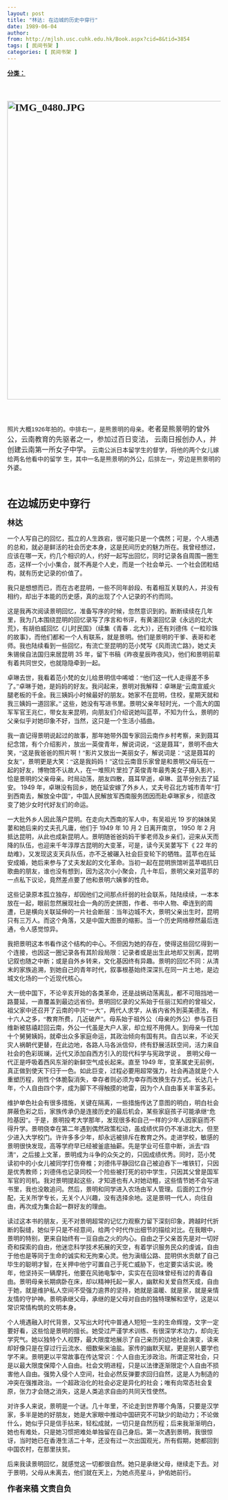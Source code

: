 ```yaml
---
layout: post
title: "林达: 在边城的历史中穿行"
date: 1989-06-04
author: 
from: http://mjlsh.usc.cuhk.edu.hk/Book.aspx?cid=8&tid=3854
tags: [ 民间书架 ]
categories: [ 民间书架 ]
---
```


<div style="margin: 15px 10px 10px 0px;">
 <div>
  <span id="ctl00_ContentPlaceHolder1_chapter1_SubjectLabel" style="font-weight:bold;text-decoration:underline;">
   分类：
  </span>
 </div>
 <!--[if gte mso 9]><xml>
 <o:OfficeDocumentSettings>
  <o:PixelsPerInch>96</o:PixelsPerInch>
  <o:TargetScreenSize>800x600</o:TargetScreenSize>
 </o:OfficeDocumentSettings>
</xml><![endif]-->
 <!--[if gte mso 9]><xml>
 <w:WordDocument>
  <w:View>Normal</w:View>
  <w:Zoom>0</w:Zoom>
  <w:TrackMoves/>
  <w:TrackFormatting/>
  <w:PunctuationKerning/>
  <w:ValidateAgainstSchemas/>
  <w:SaveIfXMLInvalid>false</w:SaveIfXMLInvalid>
  <w:IgnoreMixedContent>false</w:IgnoreMixedContent>
  <w:AlwaysShowPlaceholderText>false</w:AlwaysShowPlaceholderText>
  <w:DoNotPromoteQF/>
  <w:LidThemeOther>EN-US</w:LidThemeOther>
  <w:LidThemeAsian>JA</w:LidThemeAsian>
  <w:LidThemeComplexScript>X-NONE</w:LidThemeComplexScript>
  <w:Compatibility>
   <w:BreakWrappedTables/>
   <w:SnapToGridInCell/>
   <w:WrapTextWithPunct/>
   <w:UseAsianBreakRules/>
   <w:DontGrowAutofit/>
   <w:SplitPgBreakAndParaMark/>
   <w:EnableOpenTypeKerning/>
   <w:DontFlipMirrorIndents/>
   <w:OverrideTableStyleHps/>
   <w:UseFELayout/>
  </w:Compatibility>
  <m:mathPr>
   <m:mathFont m:val="Cambria Math"/>
   <m:brkBin m:val="before"/>
   <m:brkBinSub m:val="&#45;-"/>
   <m:smallFrac m:val="off"/>
   <m:dispDef/>
   <m:lMargin m:val="0"/>
   <m:rMargin m:val="0"/>
   <m:defJc m:val="centerGroup"/>
   <m:wrapIndent m:val="1440"/>
   <m:intLim m:val="subSup"/>
   <m:naryLim m:val="undOvr"/>
  </m:mathPr></w:WordDocument>
</xml><![endif]-->
 <!--[if gte mso 9]><xml>
 <w:LatentStyles DefLockedState="false" DefUnhideWhenUsed="true"
  DefSemiHidden="true" DefQFormat="false" DefPriority="99"
  LatentStyleCount="276">
  <w:LsdException Locked="false" Priority="0" SemiHidden="false"
   UnhideWhenUsed="false" QFormat="true" Name="Normal"/>
  <w:LsdException Locked="false" Priority="9" SemiHidden="false"
   UnhideWhenUsed="false" QFormat="true" Name="heading 1"/>
  <w:LsdException Locked="false" Priority="9" QFormat="true" Name="heading 2"/>
  <w:LsdException Locked="false" Priority="9" QFormat="true" Name="heading 3"/>
  <w:LsdException Locked="false" Priority="9" QFormat="true" Name="heading 4"/>
  <w:LsdException Locked="false" Priority="9" QFormat="true" Name="heading 5"/>
  <w:LsdException Locked="false" Priority="9" QFormat="true" Name="heading 6"/>
  <w:LsdException Locked="false" Priority="9" QFormat="true" Name="heading 7"/>
  <w:LsdException Locked="false" Priority="9" QFormat="true" Name="heading 8"/>
  <w:LsdException Locked="false" Priority="9" QFormat="true" Name="heading 9"/>
  <w:LsdException Locked="false" Priority="39" Name="toc 1"/>
  <w:LsdException Locked="false" Priority="39" Name="toc 2"/>
  <w:LsdException Locked="false" Priority="39" Name="toc 3"/>
  <w:LsdException Locked="false" Priority="39" Name="toc 4"/>
  <w:LsdException Locked="false" Priority="39" Name="toc 5"/>
  <w:LsdException Locked="false" Priority="39" Name="toc 6"/>
  <w:LsdException Locked="false" Priority="39" Name="toc 7"/>
  <w:LsdException Locked="false" Priority="39" Name="toc 8"/>
  <w:LsdException Locked="false" Priority="39" Name="toc 9"/>
  <w:LsdException Locked="false" Priority="35" QFormat="true" Name="caption"/>
  <w:LsdException Locked="false" Priority="10" SemiHidden="false"
   UnhideWhenUsed="false" QFormat="true" Name="Title"/>
  <w:LsdException Locked="false" Priority="0" Name="Default Paragraph Font"/>
  <w:LsdException Locked="false" Priority="11" SemiHidden="false"
   UnhideWhenUsed="false" QFormat="true" Name="Subtitle"/>
  <w:LsdException Locked="false" Priority="22" SemiHidden="false"
   UnhideWhenUsed="false" QFormat="true" Name="Strong"/>
  <w:LsdException Locked="false" Priority="20" SemiHidden="false"
   UnhideWhenUsed="false" QFormat="true" Name="Emphasis"/>
  <w:LsdException Locked="false" Priority="59" SemiHidden="false"
   UnhideWhenUsed="false" Name="Table Grid"/>
  <w:LsdException Locked="false" UnhideWhenUsed="false" Name="Placeholder Text"/>
  <w:LsdException Locked="false" Priority="1" SemiHidden="false"
   UnhideWhenUsed="false" QFormat="true" Name="No Spacing"/>
  <w:LsdException Locked="false" Priority="60" SemiHidden="false"
   UnhideWhenUsed="false" Name="Light Shading"/>
  <w:LsdException Locked="false" Priority="61" SemiHidden="false"
   UnhideWhenUsed="false" Name="Light List"/>
  <w:LsdException Locked="false" Priority="62" SemiHidden="false"
   UnhideWhenUsed="false" Name="Light Grid"/>
  <w:LsdException Locked="false" Priority="63" SemiHidden="false"
   UnhideWhenUsed="false" Name="Medium Shading 1"/>
  <w:LsdException Locked="false" Priority="64" SemiHidden="false"
   UnhideWhenUsed="false" Name="Medium Shading 2"/>
  <w:LsdException Locked="false" Priority="65" SemiHidden="false"
   UnhideWhenUsed="false" Name="Medium List 1"/>
  <w:LsdException Locked="false" Priority="66" SemiHidden="false"
   UnhideWhenUsed="false" Name="Medium List 2"/>
  <w:LsdException Locked="false" Priority="67" SemiHidden="false"
   UnhideWhenUsed="false" Name="Medium Grid 1"/>
  <w:LsdException Locked="false" Priority="68" SemiHidden="false"
   UnhideWhenUsed="false" Name="Medium Grid 2"/>
  <w:LsdException Locked="false" Priority="69" SemiHidden="false"
   UnhideWhenUsed="false" Name="Medium Grid 3"/>
  <w:LsdException Locked="false" Priority="70" SemiHidden="false"
   UnhideWhenUsed="false" Name="Dark List"/>
  <w:LsdException Locked="false" Priority="71" SemiHidden="false"
   UnhideWhenUsed="false" Name="Colorful Shading"/>
  <w:LsdException Locked="false" Priority="72" SemiHidden="false"
   UnhideWhenUsed="false" Name="Colorful List"/>
  <w:LsdException Locked="false" Priority="73" SemiHidden="false"
   UnhideWhenUsed="false" Name="Colorful Grid"/>
  <w:LsdException Locked="false" Priority="60" SemiHidden="false"
   UnhideWhenUsed="false" Name="Light Shading Accent 1"/>
  <w:LsdException Locked="false" Priority="61" SemiHidden="false"
   UnhideWhenUsed="false" Name="Light List Accent 1"/>
  <w:LsdException Locked="false" Priority="62" SemiHidden="false"
   UnhideWhenUsed="false" Name="Light Grid Accent 1"/>
  <w:LsdException Locked="false" Priority="63" SemiHidden="false"
   UnhideWhenUsed="false" Name="Medium Shading 1 Accent 1"/>
  <w:LsdException Locked="false" Priority="64" SemiHidden="false"
   UnhideWhenUsed="false" Name="Medium Shading 2 Accent 1"/>
  <w:LsdException Locked="false" Priority="65" SemiHidden="false"
   UnhideWhenUsed="false" Name="Medium List 1 Accent 1"/>
  <w:LsdException Locked="false" UnhideWhenUsed="false" Name="Revision"/>
  <w:LsdException Locked="false" Priority="34" SemiHidden="false"
   UnhideWhenUsed="false" QFormat="true" Name="List Paragraph"/>
  <w:LsdException Locked="false" Priority="29" SemiHidden="false"
   UnhideWhenUsed="false" QFormat="true" Name="Quote"/>
  <w:LsdException Locked="false" Priority="30" SemiHidden="false"
   UnhideWhenUsed="false" QFormat="true" Name="Intense Quote"/>
  <w:LsdException Locked="false" Priority="66" SemiHidden="false"
   UnhideWhenUsed="false" Name="Medium List 2 Accent 1"/>
  <w:LsdException Locked="false" Priority="67" SemiHidden="false"
   UnhideWhenUsed="false" Name="Medium Grid 1 Accent 1"/>
  <w:LsdException Locked="false" Priority="68" SemiHidden="false"
   UnhideWhenUsed="false" Name="Medium Grid 2 Accent 1"/>
  <w:LsdException Locked="false" Priority="69" SemiHidden="false"
   UnhideWhenUsed="false" Name="Medium Grid 3 Accent 1"/>
  <w:LsdException Locked="false" Priority="70" SemiHidden="false"
   UnhideWhenUsed="false" Name="Dark List Accent 1"/>
  <w:LsdException Locked="false" Priority="71" SemiHidden="false"
   UnhideWhenUsed="false" Name="Colorful Shading Accent 1"/>
  <w:LsdException Locked="false" Priority="72" SemiHidden="false"
   UnhideWhenUsed="false" Name="Colorful List Accent 1"/>
  <w:LsdException Locked="false" Priority="73" SemiHidden="false"
   UnhideWhenUsed="false" Name="Colorful Grid Accent 1"/>
  <w:LsdException Locked="false" Priority="60" SemiHidden="false"
   UnhideWhenUsed="false" Name="Light Shading Accent 2"/>
  <w:LsdException Locked="false" Priority="61" SemiHidden="false"
   UnhideWhenUsed="false" Name="Light List Accent 2"/>
  <w:LsdException Locked="false" Priority="62" SemiHidden="false"
   UnhideWhenUsed="false" Name="Light Grid Accent 2"/>
  <w:LsdException Locked="false" Priority="63" SemiHidden="false"
   UnhideWhenUsed="false" Name="Medium Shading 1 Accent 2"/>
  <w:LsdException Locked="false" Priority="64" SemiHidden="false"
   UnhideWhenUsed="false" Name="Medium Shading 2 Accent 2"/>
  <w:LsdException Locked="false" Priority="65" SemiHidden="false"
   UnhideWhenUsed="false" Name="Medium List 1 Accent 2"/>
  <w:LsdException Locked="false" Priority="66" SemiHidden="false"
   UnhideWhenUsed="false" Name="Medium List 2 Accent 2"/>
  <w:LsdException Locked="false" Priority="67" SemiHidden="false"
   UnhideWhenUsed="false" Name="Medium Grid 1 Accent 2"/>
  <w:LsdException Locked="false" Priority="68" SemiHidden="false"
   UnhideWhenUsed="false" Name="Medium Grid 2 Accent 2"/>
  <w:LsdException Locked="false" Priority="69" SemiHidden="false"
   UnhideWhenUsed="false" Name="Medium Grid 3 Accent 2"/>
  <w:LsdException Locked="false" Priority="70" SemiHidden="false"
   UnhideWhenUsed="false" Name="Dark List Accent 2"/>
  <w:LsdException Locked="false" Priority="71" SemiHidden="false"
   UnhideWhenUsed="false" Name="Colorful Shading Accent 2"/>
  <w:LsdException Locked="false" Priority="72" SemiHidden="false"
   UnhideWhenUsed="false" Name="Colorful List Accent 2"/>
  <w:LsdException Locked="false" Priority="73" SemiHidden="false"
   UnhideWhenUsed="false" Name="Colorful Grid Accent 2"/>
  <w:LsdException Locked="false" Priority="60" SemiHidden="false"
   UnhideWhenUsed="false" Name="Light Shading Accent 3"/>
  <w:LsdException Locked="false" Priority="61" SemiHidden="false"
   UnhideWhenUsed="false" Name="Light List Accent 3"/>
  <w:LsdException Locked="false" Priority="62" SemiHidden="false"
   UnhideWhenUsed="false" Name="Light Grid Accent 3"/>
  <w:LsdException Locked="false" Priority="63" SemiHidden="false"
   UnhideWhenUsed="false" Name="Medium Shading 1 Accent 3"/>
  <w:LsdException Locked="false" Priority="64" SemiHidden="false"
   UnhideWhenUsed="false" Name="Medium Shading 2 Accent 3"/>
  <w:LsdException Locked="false" Priority="65" SemiHidden="false"
   UnhideWhenUsed="false" Name="Medium List 1 Accent 3"/>
  <w:LsdException Locked="false" Priority="66" SemiHidden="false"
   UnhideWhenUsed="false" Name="Medium List 2 Accent 3"/>
  <w:LsdException Locked="false" Priority="67" SemiHidden="false"
   UnhideWhenUsed="false" Name="Medium Grid 1 Accent 3"/>
  <w:LsdException Locked="false" Priority="68" SemiHidden="false"
   UnhideWhenUsed="false" Name="Medium Grid 2 Accent 3"/>
  <w:LsdException Locked="false" Priority="69" SemiHidden="false"
   UnhideWhenUsed="false" Name="Medium Grid 3 Accent 3"/>
  <w:LsdException Locked="false" Priority="70" SemiHidden="false"
   UnhideWhenUsed="false" Name="Dark List Accent 3"/>
  <w:LsdException Locked="false" Priority="71" SemiHidden="false"
   UnhideWhenUsed="false" Name="Colorful Shading Accent 3"/>
  <w:LsdException Locked="false" Priority="72" SemiHidden="false"
   UnhideWhenUsed="false" Name="Colorful List Accent 3"/>
  <w:LsdException Locked="false" Priority="73" SemiHidden="false"
   UnhideWhenUsed="false" Name="Colorful Grid Accent 3"/>
  <w:LsdException Locked="false" Priority="60" SemiHidden="false"
   UnhideWhenUsed="false" Name="Light Shading Accent 4"/>
  <w:LsdException Locked="false" Priority="61" SemiHidden="false"
   UnhideWhenUsed="false" Name="Light List Accent 4"/>
  <w:LsdException Locked="false" Priority="62" SemiHidden="false"
   UnhideWhenUsed="false" Name="Light Grid Accent 4"/>
  <w:LsdException Locked="false" Priority="63" SemiHidden="false"
   UnhideWhenUsed="false" Name="Medium Shading 1 Accent 4"/>
  <w:LsdException Locked="false" Priority="64" SemiHidden="false"
   UnhideWhenUsed="false" Name="Medium Shading 2 Accent 4"/>
  <w:LsdException Locked="false" Priority="65" SemiHidden="false"
   UnhideWhenUsed="false" Name="Medium List 1 Accent 4"/>
  <w:LsdException Locked="false" Priority="66" SemiHidden="false"
   UnhideWhenUsed="false" Name="Medium List 2 Accent 4"/>
  <w:LsdException Locked="false" Priority="67" SemiHidden="false"
   UnhideWhenUsed="false" Name="Medium Grid 1 Accent 4"/>
  <w:LsdException Locked="false" Priority="68" SemiHidden="false"
   UnhideWhenUsed="false" Name="Medium Grid 2 Accent 4"/>
  <w:LsdException Locked="false" Priority="69" SemiHidden="false"
   UnhideWhenUsed="false" Name="Medium Grid 3 Accent 4"/>
  <w:LsdException Locked="false" Priority="70" SemiHidden="false"
   UnhideWhenUsed="false" Name="Dark List Accent 4"/>
  <w:LsdException Locked="false" Priority="71" SemiHidden="false"
   UnhideWhenUsed="false" Name="Colorful Shading Accent 4"/>
  <w:LsdException Locked="false" Priority="72" SemiHidden="false"
   UnhideWhenUsed="false" Name="Colorful List Accent 4"/>
  <w:LsdException Locked="false" Priority="73" SemiHidden="false"
   UnhideWhenUsed="false" Name="Colorful Grid Accent 4"/>
  <w:LsdException Locked="false" Priority="60" SemiHidden="false"
   UnhideWhenUsed="false" Name="Light Shading Accent 5"/>
  <w:LsdException Locked="false" Priority="61" SemiHidden="false"
   UnhideWhenUsed="false" Name="Light List Accent 5"/>
  <w:LsdException Locked="false" Priority="62" SemiHidden="false"
   UnhideWhenUsed="false" Name="Light Grid Accent 5"/>
  <w:LsdException Locked="false" Priority="63" SemiHidden="false"
   UnhideWhenUsed="false" Name="Medium Shading 1 Accent 5"/>
  <w:LsdException Locked="false" Priority="64" SemiHidden="false"
   UnhideWhenUsed="false" Name="Medium Shading 2 Accent 5"/>
  <w:LsdException Locked="false" Priority="65" SemiHidden="false"
   UnhideWhenUsed="false" Name="Medium List 1 Accent 5"/>
  <w:LsdException Locked="false" Priority="66" SemiHidden="false"
   UnhideWhenUsed="false" Name="Medium List 2 Accent 5"/>
  <w:LsdException Locked="false" Priority="67" SemiHidden="false"
   UnhideWhenUsed="false" Name="Medium Grid 1 Accent 5"/>
  <w:LsdException Locked="false" Priority="68" SemiHidden="false"
   UnhideWhenUsed="false" Name="Medium Grid 2 Accent 5"/>
  <w:LsdException Locked="false" Priority="69" SemiHidden="false"
   UnhideWhenUsed="false" Name="Medium Grid 3 Accent 5"/>
  <w:LsdException Locked="false" Priority="70" SemiHidden="false"
   UnhideWhenUsed="false" Name="Dark List Accent 5"/>
  <w:LsdException Locked="false" Priority="71" SemiHidden="false"
   UnhideWhenUsed="false" Name="Colorful Shading Accent 5"/>
  <w:LsdException Locked="false" Priority="72" SemiHidden="false"
   UnhideWhenUsed="false" Name="Colorful List Accent 5"/>
  <w:LsdException Locked="false" Priority="73" SemiHidden="false"
   UnhideWhenUsed="false" Name="Colorful Grid Accent 5"/>
  <w:LsdException Locked="false" Priority="60" SemiHidden="false"
   UnhideWhenUsed="false" Name="Light Shading Accent 6"/>
  <w:LsdException Locked="false" Priority="61" SemiHidden="false"
   UnhideWhenUsed="false" Name="Light List Accent 6"/>
  <w:LsdException Locked="false" Priority="62" SemiHidden="false"
   UnhideWhenUsed="false" Name="Light Grid Accent 6"/>
  <w:LsdException Locked="false" Priority="63" SemiHidden="false"
   UnhideWhenUsed="false" Name="Medium Shading 1 Accent 6"/>
  <w:LsdException Locked="false" Priority="64" SemiHidden="false"
   UnhideWhenUsed="false" Name="Medium Shading 2 Accent 6"/>
  <w:LsdException Locked="false" Priority="65" SemiHidden="false"
   UnhideWhenUsed="false" Name="Medium List 1 Accent 6"/>
  <w:LsdException Locked="false" Priority="66" SemiHidden="false"
   UnhideWhenUsed="false" Name="Medium List 2 Accent 6"/>
  <w:LsdException Locked="false" Priority="67" SemiHidden="false"
   UnhideWhenUsed="false" Name="Medium Grid 1 Accent 6"/>
  <w:LsdException Locked="false" Priority="68" SemiHidden="false"
   UnhideWhenUsed="false" Name="Medium Grid 2 Accent 6"/>
  <w:LsdException Locked="false" Priority="69" SemiHidden="false"
   UnhideWhenUsed="false" Name="Medium Grid 3 Accent 6"/>
  <w:LsdException Locked="false" Priority="70" SemiHidden="false"
   UnhideWhenUsed="false" Name="Dark List Accent 6"/>
  <w:LsdException Locked="false" Priority="71" SemiHidden="false"
   UnhideWhenUsed="false" Name="Colorful Shading Accent 6"/>
  <w:LsdException Locked="false" Priority="72" SemiHidden="false"
   UnhideWhenUsed="false" Name="Colorful List Accent 6"/>
  <w:LsdException Locked="false" Priority="73" SemiHidden="false"
   UnhideWhenUsed="false" Name="Colorful Grid Accent 6"/>
  <w:LsdException Locked="false" Priority="19" SemiHidden="false"
   UnhideWhenUsed="false" QFormat="true" Name="Subtle Emphasis"/>
  <w:LsdException Locked="false" Priority="21" SemiHidden="false"
   UnhideWhenUsed="false" QFormat="true" Name="Intense Emphasis"/>
  <w:LsdException Locked="false" Priority="31" SemiHidden="false"
   UnhideWhenUsed="false" QFormat="true" Name="Subtle Reference"/>
  <w:LsdException Locked="false" Priority="32" SemiHidden="false"
   UnhideWhenUsed="false" QFormat="true" Name="Intense Reference"/>
  <w:LsdException Locked="false" Priority="33" SemiHidden="false"
   UnhideWhenUsed="false" QFormat="true" Name="Book Title"/>
  <w:LsdException Locked="false" Priority="37" Name="Bibliography"/>
  <w:LsdException Locked="false" Priority="39" QFormat="true" Name="TOC Heading"/>
 </w:LatentStyles>
</xml><![endif]-->
 <!--[if gte mso 10]>
<style>
 /* Style Definitions */
table.MsoNormalTable
	{mso-style-name:"Table Normal";
	mso-tstyle-rowband-size:0;
	mso-tstyle-colband-size:0;
	mso-style-noshow:yes;
	mso-style-priority:99;
	mso-style-parent:"";
	mso-padding-alt:0in 5.4pt 0in 5.4pt;
	mso-para-margin:0in;
	mso-para-margin-bottom:.0001pt;
	mso-pagination:widow-orphan;
	font-size:10.0pt;
	font-family:"Times New Roman";}
</style>
<![endif]-->
 <!--StartFragment-->
 <p class="MsoNormal">
  <span style='font-family:宋体;mso-ascii-font-family:"Times New Roman"'>
   <b>
    <font size="5">
     <br/>
    </font>
   </b>
  </span>
 </p>
 <p class="MsoNormal">
  <b>
   <span style="font-family: 宋体;">
    <font size="5">
     <img alt="IMG_0480.JPG" border="0" height="691" src="http://mjlsh.usc.cuhk.edu.hk/medias/contents/3854/IMG_0480.JPG" width="690"/>
     <br/>
    </font>
   </span>
  </b>
 </p>
 <p class="MsoNormal">
  <b>
   <span style="font-family: 宋体;">
    <font size="5">
     <br/>
    </font>
   </span>
  </b>
 </p>
 <div class="gmail_quote" style="color: rgb(34, 34, 34); font-family: arial, sans-serif; background-color: rgb(255, 255, 255);">
  <div dir="ltr">
   <div>
    照片大概1926年拍的。中排右一，是熊景明的母亲。
    <span style="font-size: 12pt;">
     ​老者是熊景明的曾外公，云南教育的先驱者之一，参加过百日变法，
    </span>
    <wbr style="font-size: 12pt;"/>
    <span style="font-size: 12pt;">
     云南日报创办人，并创建云南第一所女子中学。
    </span>
    云南公派日本留学生的督学，将他的两个女儿嫁给两名他看中的留学
    <wbr/>
    生，其中一名是熊景明的外公，后排左一，旁边是熊景明的外婆。
   </div>
  </div>
 </div>
 <p class="MsoNormal">
  <b>
   <span style="font-family: 宋体;">
    <font size="5">
     <br/>
    </font>
   </span>
  </b>
 </p>
 <p class="MsoNormal">
  <b>
   <span style="font-family: 宋体;">
    <font size="5">
     在边城历史中穿行
    </font>
   </span>
   <font size="4">
    <o:p>
    </o:p>
   </font>
  </b>
 </p>
 <p class="MsoNormal">
  <o:p>
   <b>
    <font size="4">
    </font>
   </b>
  </o:p>
 </p>
 <p class="MsoNormal">
  <span style='font-family:宋体;mso-ascii-font-family:"Times New Roman"'>
   <b>
    <font size="4">
     林达
    </font>
   </b>
  </span>
  <o:p>
  </o:p>
 </p>
 <p class="MsoNormal">
  <o:p>
  </o:p>
 </p>
 <p class="MsoNormal">
  <span style='font-family:宋体;mso-ascii-font-family:"Times New Roman"'>
   一个人写自己的回忆，孤立的人生跌宕，很可能只是一个偶然；可是，个人境遇的总和，就必是鲜活的社会历史本身，这是民间历史的魅力所在。我曾经想过，应该在哪一天，约几个相识的人，约好一起写出回忆，同时记录各自周围一圈生态，这样一个小小集合，就不再是个人史，而是一个社会单元、一个社会团粒结构，就有历史记录的价值了。
  </span>
  <o:p>
  </o:p>
 </p>
 <p class="MsoNormal">
  <o:p>
  </o:p>
 </p>
 <p class="MsoNormal">
  <span style='font-family:宋体;mso-ascii-font-family:"Times New Roman"'>
   我只是想想而已，而在古老昆明，一些不同年龄段、有着相互关联的人，并没有相约，却出于本能的历史感，真的出现了个人记录的不约而同。
  </span>
  <o:p>
  </o:p>
 </p>
 <p class="MsoNormal">
  <o:p>
  </o:p>
 </p>
 <p class="MsoNormal">
  <span style='font-family:宋体;mso-ascii-font-family:"Times New Roman"'>
   这是我再次阅读景明回忆，准备写序的时候，忽然意识到的。断断续续在几年里，我为几本围绕昆明的回忆录写了序言和书评，有黄湛回忆录《永远的北大荒》，有胡伯威回忆《儿时民国》（续集《青春
  </span>
  .
  <span style='font-family:宋体;mso-ascii-font-family:"Times New Roman"'>
   北大》），还有刘德伟《一粒珍珠的故事》，而他们都和一个人有联系，就是景明。他们是景明的干爹、表哥和老师。我也陆续看到一些回忆，有流亡至昆明的范小梵写《风雨流亡路》，她丈夫朱锡侯自法国归来居昆明
  </span>
  35
  <span style='font-family:宋体;mso-ascii-font-family:"Times New Roman"'>
   年，留下书稿《昨夜星辰昨夜风》，他们和景明前辈有着共同世交，也就隐隐牵到一起。
  </span>
  <o:p>
  </o:p>
 </p>
 <p class="MsoNormal">
  <o:p>
  </o:p>
 </p>
 <p class="MsoNormal">
  <span style='font-family:宋体;mso-ascii-font-family:"Times New Roman"'>
   卓琳去世，我看着范小梵的女儿给景明信中唏嘘：“他们这一代人走得差不多了。”卓琳于她，是妈妈的好友。我问起来，景明对我解释：卓琳是“云南宣威火腿老板的千金。我三姨妈小时候最好的朋友。她家不在昆明，住校，星期天就和我三姨妈一道回家。”
  </span>
  <span style='font-family:宋体;mso-ascii-font-family:"Times New Roman"'>
   这些，她没有写进书里。景明父亲年轻时光，一个高大的国军军官王兆仁，带女友来昆明，向朋友们介绍说她叫蓝苹，不知为什么，景明的父亲似乎对她印象不好，当然，这只是一个生活小插曲。
  </span>
  <o:p>
  </o:p>
 </p>
 <p class="MsoNormal">
  <o:p>
  </o:p>
 </p>
 <p class="MsoNormal">
  <span style='font-family:宋体;mso-ascii-font-family:"Times New Roman"'>
   我一直记得景明说起过的故事，那年她带外国专家回云南作乡村考察，来到聂耳纪念馆，有个介绍影片，放出一英俊青年，解说词说，“这是聂耳”，景明不由大笑，“这是我爸爸的照片啊！”影片又放出一美丽女子，解说词是：“这是聂耳的女友”，景明更是大笑：“这是我妈妈！”这位云南音乐家曾是和景明父母玩在一起的好友，博物馆不认故人，在一堆照片里捡了英俊青年最秀美女子摄入影片，恰是景明的父亲母亲。时局动荡，朋友四散，聂耳早逝，卓琳、蓝苹分别去了延安。
  </span>
  1949
  <span style='font-family:宋体;mso-ascii-font-family:"Times New Roman"'>
   年，卓琳没有回乡，她在延安嫁了外乡人，丈夫号召北方城市青年“打到西南去，解放全中国”，中国人民解放军西南服务团因而赴卓琳家乡，彻底改变了她少女时代好友们的命运。
  </span>
  <o:p>
  </o:p>
 </p>
 <p class="MsoNormal">
  <o:p>
  </o:p>
 </p>
 <p class="MsoNormal">
  <span style='font-family:宋体;mso-ascii-font-family:"Times New Roman"'>
   一大批外乡人因此落户昆明。在走向大西南的军人中，有吴祖光
  </span>
  19
  <span style='font-family:宋体;mso-ascii-font-family:"Times New Roman"'>
   岁的妹妹吴葽和她后来的丈夫孔凡庸，他们于
  </span>
  1949
  <span style='font-family:宋体;mso-ascii-font-family:"Times New Roman"'>
   年
  </span>
  10
  <span style='font-family:宋体;mso-ascii-font-family:"Times New Roman"'>
   月
  </span>
  2
  <span style='font-family:宋体;mso-ascii-font-family:"Times New Roman"'>
   日离开南京，
  </span>
  1950
  <span style='font-family:宋体;mso-ascii-font-family:"Times New Roman"'>
   年
  </span>
  2
  <span style='font-family:宋体;mso-ascii-font-family:"Times New Roman"'>
   月抵达昆明，从此也成新昆明人。景明随爸爸妈妈干爹老师及乡亲们，迎来从天而降的队伍，也迎来千年淳厚古昆明的大变革，可是，读今天吴葽写下《
  </span>
  22
  <span style='font-family:宋体;mso-ascii-font-family:"Times New Roman"'>
   年的劫难》，又发现这支天兵队伍，亦不乏被碾入社会巨变轮下的牺牲。蓝苹也在延安成婚，她后来参与了丈夫发起的文化革命。当初一起在昆明旅馆听蓝苹唱抗日歌曲的朋友，谁也没有想到，因为这次小小聚会，几十年后，景明父亲对蓝苹的一点私下议论，竟然差点要了他和景明六姨爹的性命。
  </span>
  <o:p>
  </o:p>
 </p>
 <p class="MsoNormal">
  <o:p>
  </o:p>
 </p>
 <p class="MsoNormal">
  <span style='font-family:宋体;mso-ascii-font-family:"Times New Roman"'>
   这些记录原本孤立独存，却因他们之间那点纤弱的社会联系，陆陆续续，一本本放在一起，眼前忽然展现社会一角的历史拼图，作者、书中人物、牵连到的周遭，已是横向关联延伸的一片社会断层：当年边城不大，景明父亲出生时，昆明只有三万人。而这个角落，又是中国大图景的缩影。当一个历史网络穆然最后连通，令人感觉惊异。
  </span>
  <o:p>
  </o:p>
 </p>
 <p class="MsoNormal">
  <o:p>
  </o:p>
 </p>
 <p class="MsoNormal">
  <span style='font-family:宋体;mso-ascii-font-family:"Times New Roman"'>
   我把景明这本书看作这个结构的中心。不但因为她的存在，使得这些回忆得到一个连接，也因这一圈记录各有其阶段局限：记录者或是出生此地却又别离，昆明记叙也随之中断；或是自外乡转来，文化基因终有异趣。景明的回忆不同：从清末的家族追溯，到她自己的青年时代，叙事根基始终深深扎在同一片土地，是边城文化场的一个近现代核心。
  </span>
  <o:p>
  </o:p>
 </p>
 <p class="MsoNormal">
  <o:p>
  </o:p>
 </p>
 <p class="MsoNormal">
  <span style='font-family:宋体;mso-ascii-font-family:"Times New Roman"'>
   大一统中国下，不论辛亥开始的各类革命，还是战祸动荡离乱，都不可阻挡地一路蔓延，一直覆盖到最边远省份。景明回忆录的父系始于任丽江知府的曾祖父，祖父家中还召开了云南的中共“一大”，两代人求学，从省内省外到英美德法，有十六人之多，“教育所费，几近破产”。母系始于祖外公（母亲的外公）参与百日维新被慈禧赶回云南，外公一代虽是大户人家，却立规不用佣人。到母亲一代加十个舅舅姨妈，就牵出众多家庭命运，其政治倾向有国有共。自古以来，不论天灾人祸朝代更替，在此边地，各路人马各派信仰，终有舒展活跃空间，活力来自社会的色彩斑斓，近代又添加自西方引入的现代科学与宪政学说
  </span>
  <span style="font-size:10.5pt;font-family:新宋体;letter-spacing:.5pt">
   。
  </span>
  <span style='font-family:宋体;mso-ascii-font-family:"Times New Roman"'>
   景明父母一代正是呼吸着西风东渐的新鲜空气成长起来。直至
  </span>
  1949
  <span style='font-family:宋体;mso-ascii-font-family:"Times New Roman"'>
   年，变革属史无前例，真正做到使天下归于一色。如此巨变，过程必要用超常强力，社会再造就是个人重塑历程，刚性个体脆裂消失，幸存者则必须为幸存而改换生存方式。长达几十年，个人自由四个字，成为脚下不得触摸的地雷，因为个人自由事关丰富多彩。
  </span>
  <o:p>
  </o:p>
 </p>
 <p class="MsoNormal">
  <o:p>
  </o:p>
 </p>
 <p class="MsoNormal">
  <span style='font-family:宋体;mso-ascii-font-family:"Times New Roman"'>
   维护单色社会有很多措施，关键在隔离，一些措施传达了意图的明白，明白社会屏蔽色彩之后，家族传承仍是连接历史的最后机会，某些家庭孩子可能承继“危险基因”。于是，景明投考大学那年，发现很多和自己一样的少年人因家庭而不得升学。景明侥幸在第二年遇到偶然政策松动，虽成绩优异仍不准进北大，但至少进入大学校门。许许多多少年，却永远被排斥在教育之外。走进学校，敏感的景明很快发现，高等学府早已经被釜底抽薪。先是学业可任意中断，派去“四清”，之后接上文革，景明成为斗争的众矢之的，只因成绩优秀。同时，范小梵读初中的小女儿被同学打伤脊椎；刘德伟平静回忆自己被迫吞下一堆铁钉，只因是优秀教师；刘德伟也记录同校一个险些被打死的初中学生，只因其父曾是国军军官的司机。我对景明提起这些，才知道也有人对她动粗，这些情节她不会写进书里，我也没敢追问。然后，景明和同学进入农场由军人管理。后面的工作分配，无关所学专长，无关个人兴趣，没有选择余地。这是景明一代人，向往自由，再次成为集合起一群好友的理由。
  </span>
  <o:p>
  </o:p>
 </p>
 <p class="MsoNormal">
  <o:p>
  </o:p>
 </p>
 <p class="MsoNormal">
  <span style='font-family:宋体;mso-ascii-font-family:"Times New Roman"'>
   读过这本书的朋友，无不对景明超常的记忆力观察力留下深刻印象，跨越时代折断的裂缝，她似乎只是不经意间，给两个时代作出细节的描绘对比。在我眼中，景明的特别，更来自始终有一豆自由之火的内心。自由之于父亲首先是对一切好奇和探索的自由，他迷恋科学技术拓展的天空，有着学识服务民众的虔诚，自由于他也是等同于生命的诚实和无拘束心灵。他为滇缅公路、昆明供水贡献了自己毕生的聪明才智，在关押中他宁可置自己于死亡威胁下，也定要实话实说。晚年，他坚持买一辆摩托，他要在风驰电掣中，实实在在回味曾经有过的青春自由。景明母亲长期病卧在床，却以精神托起一家人，幽默和关爱自然天成，自由于她，就是维护私人空间不受强力逾界的坚持，她就是温暖、就是家，就是亲情友情的守护神。景明承继父母，承继的是父母对自由的独特理解和坚守，这是以常识常情构筑的文明本身。
  </span>
  <o:p>
  </o:p>
 </p>
 <p class="MsoNormal">
  <o:p>
  </o:p>
 </p>
 <p class="MsoNormal">
  <span style='font-family:宋体;mso-ascii-font-family:"Times New Roman"'>
   个人境遇融入时代背景，又写出大时代中普通人短短一生的生命辉煌，文字一定要好看，这些恰是景明的擅长。她受过严谨学术训练、有很深学术功力，却向无学究气。她以独特个人视野，最大限度地展示了自己亲历的边地社会演变，读来却好像只是在穿过行云流水、细数柴米油盐。家传的幽默天赋，更是别人要学也学不来。景明更以平常故事在传达常识：个人自由无涉政治。所谓正常社会，只是以最大限度保障个人自由。社会文明进程，只是以法律逐渐限定个人自由不损害他人自由。强势入侵个人空间，社会必然反弹要求回归自然，这是人为制造的冲突在强推政治。一个超政治化的社会必定是异化的社会；唯有向常态社会复原，张力才会随之消失，这是人类追求自由的共同天性使然。
  </span>
  <o:p>
  </o:p>
 </p>
 <p class="MsoNormal">
  <o:p>
  </o:p>
 </p>
 <p class="MsoNormal">
  <span style='font-family:宋体;mso-ascii-font-family:"Times New Roman"'>
   对许多人来说，景明是一个谜。几十年里，不论走到世界哪个角落，只要是汉学家，多半是她的好朋友，她是大家眼中推动中国研究不可缺少的助动力；不论做什么，她似乎只是信手拈来，轻松成就，一切只是自然历程；后来我渐渐明白，她也有难处，只是她习惯把难处单独留在自己身后。第一次遇到景明，我很惊讶，当时她已在香港生活二十年，还没有过一次出国观光，所有假期，她都回到中国农村，在那里扶贫。
  </span>
  <o:p>
  </o:p>
 </p>
 <p class="MsoNormal">
  <o:p>
  </o:p>
 </p>
 <p class="MsoNormal">
  <span style='font-family:宋体;mso-ascii-font-family:"Times New Roman"'>
   后来我读景明回忆，就感觉这一切都很自然。她只是承继父母，继续走下去。对于景明，父母从未离去，他们就在天上，为她点亮星斗，护佑她前行。
  </span>
  <o:p>
  </o:p>
 </p>
 <p class="MsoNormal">
  <o:p>
  </o:p>
 </p>
 <font face="宋体" size="4">
  <b>
   作者来稿 文责自负
  </b>
 </font>
 <br/>
 <p class="MsoNormal">
  <o:p>
  </o:p>
 </p>
 <p class="MsoNormal">
  <o:p>
  </o:p>
 </p>
 <p class="MsoNormal">
  <o:p>
  </o:p>
 </p>
 <p class="MsoNormal">
  <o:p>
  </o:p>
 </p>
 <p class="MsoNormal">
  <o:p>
  </o:p>
 </p>
 <!--EndFragment-->
</div>


